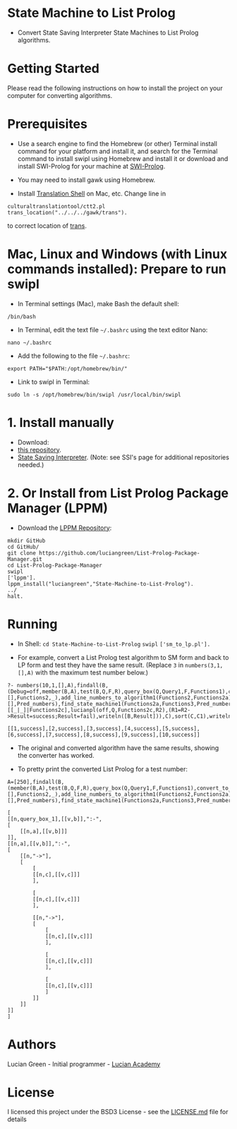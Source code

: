 # State Machine to List Prolog

* Convert State Saving Interpreter State Machines to List Prolog algorithms.


# Getting Started

Please read the following instructions on how to install the project on your computer for converting algorithms.

# Prerequisites

* Use a search engine to find the Homebrew (or other) Terminal install command for your platform and install it, and search for the Terminal command to install swipl using Homebrew and install it or download and install SWI-Prolog for your machine at <a href="https://www.swi-prolog.org/build/">SWI-Prolog</a>.

* You may need to install gawk using Homebrew.

* Install <a href="https://github.com/soimort/translate-shell">Translation Shell</a> on Mac, etc.
Change line in
```
culturaltranslationtool/ctt2.pl
trans_location("../../../gawk/trans").
```
to correct location of <a href="https://github.com/soimort/translate-shell">trans</a>.

# Mac, Linux and Windows (with Linux commands installed): Prepare to run swipl

* In Terminal settings (Mac), make Bash the default shell:

```
/bin/bash
```

* In Terminal, edit the text file `~/.bashrc` using the text editor Nano:

```
nano ~/.bashrc
```

* Add the following to the file `~/.bashrc`:

```
export PATH="$PATH:/opt/homebrew/bin/"
```

* Link to swipl in Terminal:

```
sudo ln -s /opt/homebrew/bin/swipl /usr/local/bin/swipl
```

# 1. Install manually

* Download:
* <a href="https://github.com/luciangreen/State-Machine-to-List-Prolog">this repository</a>.
* <a href="https://github.com/luciangreen/SSI">State Saving Interpreter</a>. (Note: see SSI's page for additional repositories needed.)

# 2. Or Install from List Prolog Package Manager (LPPM)

* Download the <a href="https://github.com/luciangreen/List-Prolog-Package-Manager">LPPM Repository</a>:

```
mkdir GitHub
cd GitHub/
git clone https://github.com/luciangreen/List-Prolog-Package-Manager.git
cd List-Prolog-Package-Manager
swipl
['lppm'].
lppm_install("luciangreen","State-Machine-to-List-Prolog").
../
halt.
```

# Running

* In Shell:
`cd State-Machine-to-List-Prolog`
`swipl`
`['sm_to_lp.pl'].`

* For example, convert a List Prolog test algorithm to SM form and  back to LP form and test they have the same result.  (Replace `3` in `numbers(3,1,[],A)` with the  maximum test number below.)

```
?- numbers(10,1,[],A),findall(B,(Debug=off,member(B,A),test(B,Q,F,R),query_box(Q,Query1,F,Functions1),convert_to_grammar_part1(Functions1,[],Functions2,_),add_line_numbers_to_algorithm1(Functions2,Functions2a),find_pred_numbers(Functions2a,[],Pred_numbers),find_state_machine1(Functions2a,Functions3,Pred_numbers),sm_to_lp(Functions3,Functions2b),lucianpl(Debug,Q,F,R1),Functions2b=[[_|_]|Functions2c],lucianpl(off,Q,Functions2c,R2),(R1=R2->Result=success;Result=fail),writeln([B,Result])),C),sort(C,C1),writeln(C1).

[[1,success],[2,success],[3,success],[4,success],[5,success],[6,success],[7,success],[8,success],[9,success],[10,success]]
```

* The original and converted algorithm have the same results, showing the converter has worked.

* To pretty print the converted List Prolog for a test number:

```
A=[250],findall(B,(member(B,A),test(B,Q,F,R),query_box(Q,Query1,F,Functions1),convert_to_grammar_part1(Functions1,[],Functions2,_),add_line_numbers_to_algorithm1(Functions2,Functions2a),find_pred_numbers(Functions2a,[],Pred_numbers),find_state_machine1(Functions2a,Functions3,Pred_numbers),sm_to_lp(Functions3,Functions2b),pp0(Functions2,Functions21),writeln(Functions21),pp0(Functions2b,Functions2b1),writeln(Functions2b1)),C).

[
[[n,query_box_1],[[v,b]],":-",
[
	[[n,a],[[v,b]]]
]],
[[n,a],[[v,b]],":-",
[
	[[n,"->"],
	[
		[
		[[n,c],[[v,c]]]
		],

		[
		[[n,c],[[v,c]]]
		],

		[[n,"->"],
		[
			[
			[[n,c],[[v,c]]]
			],

			[
			[[n,c],[[v,c]]]
			],

			[
			[[n,c],[[v,c]]]
			]
		]]
	]]
]]
]
```

# Authors

Lucian Green - Initial programmer - <a href="https://www.lucianacademy.com/">Lucian Academy</a>

# License

I licensed this project under the BSD3 License - see the <a href="LICENSE">LICENSE.md</a> file for details


